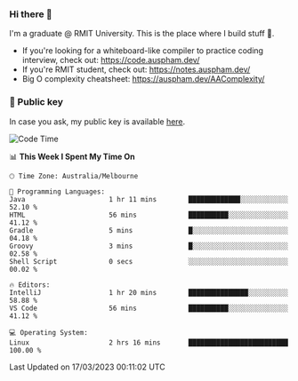 ### Hi there 👋

I'm a graduate @ RMIT University. This is the place where I build stuff 👀. 

- If you're looking for a whiteboard-like compiler to practice coding interview, check out: https://code.auspham.dev/
- If you're RMIT student, check out: https://notes.auspham.dev/
- Big O complexity cheatsheet: https://auspham.dev/AAComplexity/

### 🔑 Public key

In case you ask, my public key is available [here](https://public.auspham.dev/).

<!--START_SECTION:waka-->
![Code Time](http://img.shields.io/badge/Code%20Time-950%20hrs%2030%20mins-blue)

📊 **This Week I Spent My Time On** 

```text
🕑︎ Time Zone: Australia/Melbourne

💬 Programming Languages: 
Java                     1 hr 11 mins        █████████████░░░░░░░░░░░░   52.10 % 
HTML                     56 mins             ██████████░░░░░░░░░░░░░░░   41.12 % 
Gradle                   5 mins              █░░░░░░░░░░░░░░░░░░░░░░░░   04.18 % 
Groovy                   3 mins              █░░░░░░░░░░░░░░░░░░░░░░░░   02.58 % 
Shell Script             0 secs              ░░░░░░░░░░░░░░░░░░░░░░░░░   00.02 % 

🔥 Editors: 
IntelliJ                 1 hr 20 mins        ███████████████░░░░░░░░░░   58.88 % 
VS Code                  56 mins             ██████████░░░░░░░░░░░░░░░   41.12 % 

💻 Operating System: 
Linux                    2 hrs 16 mins       █████████████████████████   100.00 % 
```


 Last Updated on 17/03/2023 00:11:02 UTC
<!--END_SECTION:waka-->

<!--
**rockmanvnx6/rockmanvnx6** is a ✨ _special_ ✨ repository because its `README.md` (this file) appears on your GitHub profile.

Here are some ideas to get you started:

- 🔭 I’m currently working on ...
- 🌱 I’m currently learning ...
- 👯 I’m looking to collaborate on ...
- 🤔 I’m looking for help with ...
- 💬 Ask me about ...
- 📫 How to reach me: ...
- 😄 Pronouns: ...
- ⚡ Fun fact: ...
-->
